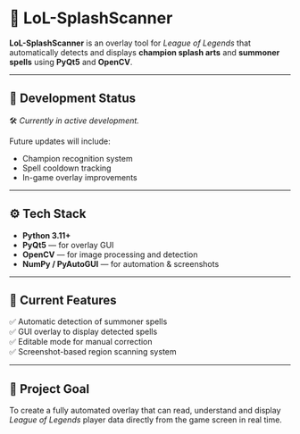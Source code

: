 # 🧠 LoL-SplashScanner

**LoL-SplashScanner** is an overlay tool for *League of Legends* that automatically detects and displays **champion splash arts** and **summoner spells** using **PyQt5** and **OpenCV**.

---

## 🚧 Development Status
🛠️ *Currently in active development.*

Future updates will include:
- Champion recognition system
- Spell cooldown tracking
- In-game overlay improvements

---

## ⚙️ Tech Stack
- **Python 3.11+**
- **PyQt5** — for overlay GUI  
- **OpenCV** — for image processing and detection  
- **NumPy / PyAutoGUI** — for automation & screenshots

---

## 📸 Current Features
✅ Automatic detection of summoner spells  
✅ GUI overlay to display detected spells  
✅ Editable mode for manual correction  
✅ Screenshot-based region scanning system  

---

## 🧩 Project Goal
To create a fully automated overlay that can read, understand and display *League of Legends* player data directly from the game screen in real time.
